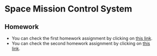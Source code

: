 # Space Mission Control System
## Homework
- You can check the first homework assignment by clicking on [this link](https://github.com/DarinaViktorova/ProfITSoft-Internship/tree/main/hw-1/SpaceMissions).
- You can check the second homework assignment by clicking on [this link](https://github.com/DarinaViktorova/ProfITSoft-Internship/tree/main/hw-2/spacemissions).
